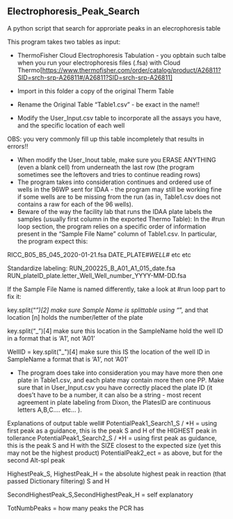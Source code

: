 ## Electrophoresis_Peak_Search
A python script that search for approriate peaks in an elecrophoresis table

This program takes two tables as input: 
- ThermoFisher Cloud Electrophoresis Tabulation - you opbtain such talbe when you run your electrophoresis files (.fsa) with
 Cloud Thermo[https://www.thermofisher.com/order/catalog/product/A26811?SID=srch-srp-A26811#/A26811?SID=srch-srp-A26811]

- Import in this folder a copy of the original Therm Table
- Rename the Original Table “Table1.csv” - be exact in the name!!
- Modify the User_Input.csv table to incorporate all the assays you have, and the specific location of each well

OBS: you very commonly fill up this table incompletely that results in errors!!

- When modify the User_Inout table, make sure you ERASE ANYTHING (even a blank cell) from underneath the last row (the program sometimes see the leftovers and tries to continue reading rows)
- The program takes into consideration continues and ordered use of wells in the 96WP sent for IDAA - the program may still be working fine if some wells are to be missing from the run (as in, Table1.csv does not contains a raw for each of the 96 wells). 
- Beware of the way the facility lab that runs the IDAA plate labels the samples (usually first column in the exported Thermo Table): In the #run loop section, the program relies on a specific order of information present in the “Sample File Name” column of Table1.csv. 
In particular, the program expect this:

RICC_B05_B5_045_2020-01-21.fsa
DATE_PLATE#_WELL#_ etc etc

Standardize labeling:
RUN_200225_B_A01_A1_015_date.fsa
RUN_plateID_plate.letter_Well_Well_number_YYYY-MM-DD.fsa

If the Sample File Name is named differently, take a look at #run loop part to fix it: 

key.split(“_”)[2]
make sure Sample Name is splittable using “_”, and that location [n] holds the number/letter of the plate

key.split(“_”)[4]
make sure this location in the SampleName hold the well ID in a format that is ‘A1’, not ‘A01’

WellID = key.split("_")[4]
make sure this IS the location of the well ID in SampleName a format that is ‘A1’, not ‘A01’

- The program does take into consideration you may have more then one plate in Table1.csv, and each plate may contain more then one PP. Make sure that in User_Input.csv you have correctly placed the plate ID (it does’t have to be a number, it can also be a string - most recent agreement in plate labeling from Dixon, the PlatesID are continuous letters A,B,C…. etc… ).

Explanations of output table
well#
PotentialPeak1_Search1_S / *H = using first peak as a guidance, this is the peak S and H of the HIGHEST peak in tollerance
PotentialPeak1_Search2_S / *H = using first peak as guidance, this is the peak S and H with the SIZE closest to the expected size (yet this may not be the highest product)
PotentialPeak2_ect = as above, but for the second Alt-spl peak

HighestPeak_S, HighestPeak_H = the absolute highest peak in reaction (that passed Dictionary filtering) S and H

SecondHighestPeak_S,SecondHighestPeak_H = self explanatory

TotNumbPeaks = how many peaks the PCR has















